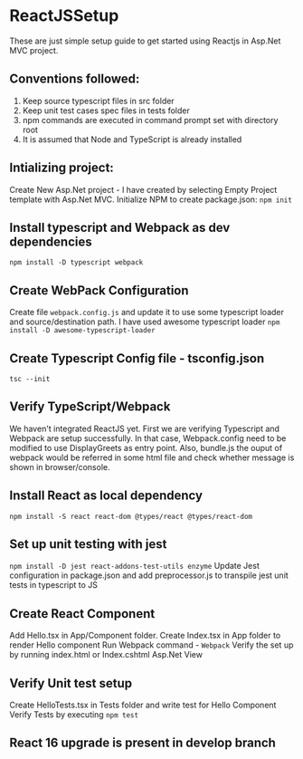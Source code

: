 # ReactJSSetup

These are just simple setup guide to get started using Reactjs in Asp.Net MVC project.

## Conventions followed:
1. Keep source typescript files in src folder
2. Keep unit test cases spec files in tests folder
3. npm commands are executed in command prompt set with directory root
4. It is assumed that Node and TypeScript is already installed

## Intializing project:
Create New Asp.Net project - I have created by selecting Empty Project template with Asp.Net MVC.
Initialize NPM to create package.json: `npm init`

## Install typescript and Webpack as dev dependencies
`npm install -D typescript webpack`

## Create WebPack Configuration
Create file `webpack.config.js` and update it to use some typescript loader and source/destination path. I have used awesome typescript loader
`npm install -D awesome-typescript-loader`

## Create Typescript Config file - tsconfig.json
`tsc --init`

## Verify TypeScript/Webpack
We haven't integrated ReactJS yet. First we are verifying Typescript and Webpack are setup successfully. In that case, Webpack.config need to be modified to use DisplayGreets as entry point. Also, bundle.js the ouput of webpack would be referred in some html file and check whether message is shown in browser/console.

## Install React as local dependency
`npm install -S react react-dom @types/react @types/react-dom`

## Set up unit testing with jest
`npm install -D jest react-addons-test-utils enzyme`
Update Jest configuration in package.json and add preprocessor.js to transpile jest unit tests in typescript to JS

## Create React Component
Add Hello.tsx in App/Component folder. Create Index.tsx in App folder to render Hello component
Run Webpack command - `Webpack`
Verify the set up by running index.html or Index.cshtml Asp.Net View

## Verify Unit test setup
Create HelloTests.tsx in Tests folder and write test for Hello Component
Verify Tests by executing  `npm test`

## React 16 upgrade is present in develop branch